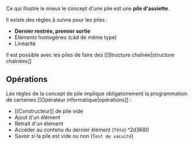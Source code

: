 Ce qui illustre le mieux le concept d'une pile est une **pile d'assiette**.

Il existe des règles à suivre pour les piles :
- **Dernier rentrée, premier sortie**
- Eléments homogènes (càd de même type)
- Linéarité

Il est possible avec les piles de faire des [[Structure chaînée|structure chaînées]]
## Opérations
Les règles de la concept de pile implique obligatoirement la programmation de certaines [[Opérateur informatique|opérations]] :
- [[Constructeur]] de pile vide
- Ajout d'un élément
- Retrait d'un élément
- Accéder au contenu du dernier élément (`Tête`) ^2d3680
- Savoir si la pile est vide ou non (`Test de vacuité`)